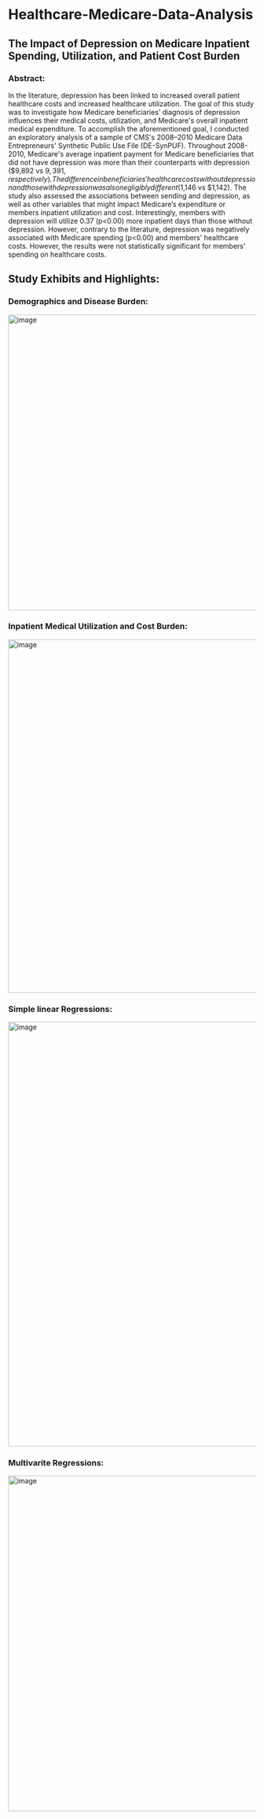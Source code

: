 # Healthcare-Medicare-Data-Analysis
## The Impact of Depression on Medicare Inpatient Spending, Utilization, and Patient Cost Burden

### Abstract:

In the literature, depression has been linked to increased overall patient healthcare costs and increased healthcare utilization. The goal of this study was to investigate how Medicare beneficiaries’ diagnosis of depression influences their medical costs, utilization, and Medicare's overall inpatient medical expenditure. To accomplish the aforementioned goal, I conducted an exploratory analysis of a sample of CMS's 2008–2010 Medicare Data Entrepreneurs' Synthetic Public Use File (DE-SynPUF). Throughout 2008-2010, Medicare's average inpatient payment for Medicare beneficiaries that did not have depression was more than their counterparts with depression ($9,892 vs $9,391, respectively). The difference in beneficiaries' healthcare costs without depression and those with depression was also negligibly different ($1,146 vs $1,142). The study also assessed the associations between sending and depression, as well as other variables that might impact Medicare’s expenditure or members inpatient utilization and cost. Interestingly, members with depression will utilize 0.37 (p<0.00) more inpatient days than those without depression. However, contrary to the literature, depression was negatively associated with Medicare spending (p<0.00) and members' healthcare costs. However, the results were not statistically significant for members' spending on healthcare costs.  

## Study Exhibits and Highlights:

### Demographics and Disease Burden:

<img width="601" alt="image" src="https://user-images.githubusercontent.com/97060707/196313512-934b0581-88fd-4e86-854f-a2dde2ba42bd.png">

### Inpatient Medical Utilization and Cost Burden:

<img width="718" alt="image" src="https://user-images.githubusercontent.com/97060707/196313610-68807c4a-098d-4516-9685-d180aa8257ea.png">

### Simple linear Regressions:

<img width="863" alt="image" src="https://user-images.githubusercontent.com/97060707/196313690-75462435-07d3-4214-a571-1c767e2ccb1b.png">

### Multivarite Regressions:

<img width="682" alt="image" src="https://user-images.githubusercontent.com/97060707/196313729-935d8619-f4a1-4156-8647-d78a3eaf667a.png">
